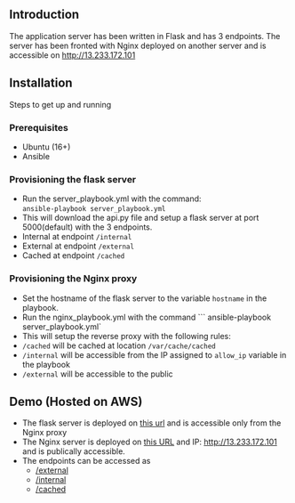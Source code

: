 ## Introduction
The application server has been written in Flask and has 3 endpoints. The server has been fronted with Nginx deployed on another server and is accessible on <http://13.233.172.101>

## Installation
Steps to get up and running

### Prerequisites
- Ubuntu (16+)
- Ansible 

### Provisioning the flask server
- Run the server_playbook.yml with the command:  
`ansible-playbook server_playbook.yml `
- This will download the api.py file and setup a flask server at port 5000(default) with the 3 endpoints.
- Internal at endpoint `/internal`
- External at endpoint `/external`
- Cached at endpoint `/cached` 

### Provisioning the Nginx proxy
- Set the hostname of the flask server to the variable `hostname` in the playbook.
- Run the nginx_playbook.yml with the command ``` ansible-playbook server_playbook.yml`
- This will setup the reverse proxy with the following rules:
- `/cached` will be cached at location `/var/cache/cached`
- `/internal` will be accessible from the IP assigned to `allow_ip` variable in the playbook
- `/external` will be accessible to the public

## Demo (Hosted on AWS)
- The flask server is deployed on [this url](http://ec2-15-207-85-236.ap-south-1.compute.amazonaws.com:5000) and is accessible only from the Nginx proxy
- The Nginx server is deployed on [this URL](ec2-13-233-172-101.ap-south-1.compute.amazonaws.com) and IP: <http://13.233.172.101> and is publically accessible. 
- The endpoints can be accessed as 
    - [/external](http://13.233.172.101/external)
    - [/internal](http://13.233.172.101/internal)
    - [/cached](http://13.233.172.101/cached)
